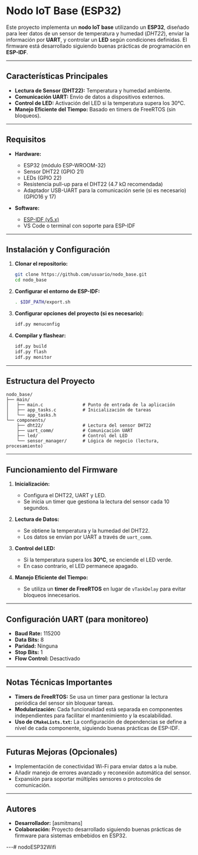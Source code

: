 # Nodo IoT Base (ESP32)

Este proyecto implementa un **nodo IoT base** utilizando un **ESP32**, diseñado 
para leer datos de un sensor de temperatura y humedad (*DHT22*), enviar la 
información por **UART**, y controlar un **LED** según condiciones definidas. El 
firmware está desarrollado siguiendo buenas prácticas de programación en **ESP-IDF**.

---

## **Características Principales**

- **Lectura de Sensor (DHT22):** Temperatura y humedad ambiente.  
- **Comunicación UART:** Envío de datos a dispositivos externos.  
- **Control de LED:** Activación del LED si la temperatura supera los 30°C.  
- **Manejo Eficiente del Tiempo:** Basado en timers de FreeRTOS (sin bloqueos).

---

## **Requisitos**

- **Hardware:**  
  - ESP32 (módulo ESP-WROOM-32)  
  - Sensor DHT22 (GPIO 21)   
  - LEDs (GPIO 22)  
  - Resistencia pull-up para el DHT22 (4.7 kΩ recomendada)  
  - Adaptador USB-UART para la comunicación serie (si es necesario) (GPIO16 y 17) 

- **Software:**  
  - [ESP-IDF (v5.x)](https://docs.espressif.com/projects/esp-idf/en/latest/esp32/get-started/index.html)  
  - VS Code o terminal con soporte para ESP-IDF  

---

## **Instalación y Configuración**

1. **Clonar el repositorio:**
   ```bash
   git clone https://github.com/usuario/nodo_base.git
   cd nodo_base
   ```

2. **Configurar el entorno de ESP-IDF:**
   ```bash
   . $IDF_PATH/export.sh
   ```

3. **Configurar opciones del proyecto (si es necesario):**
   ```bash
   idf.py menuconfig
   ```

4. **Compilar y flashear:**
   ```bash
   idf.py build
   idf.py flash
   idf.py monitor
   ```

---

## **Estructura del Proyecto**

```plaintext
nodo_base/
├── main/
│   ├── main.c               # Punto de entrada de la aplicación
│   ├── app_tasks.c          # Inicialización de tareas
│   └── app_tasks.h
└── components/
    ├── dht22/               # Lectura del sensor DHT22
    ├── uart_comm/           # Comunicación UART
    ├── led/                 # Control del LED
    └── sensor_manager/      # Lógica de negocio (lectura, procesamiento)
```

---

## **Funcionamiento del Firmware**

1. **Inicialización:**  
   - Configura el DHT22, UART y LED.  
   - Se inicia un timer que gestiona la lectura del sensor cada 10 segundos.

2. **Lectura de Datos:**  
   - Se obtiene la temperatura y la humedad del DHT22.  
   - Los datos se envían por UART a través de `uart_comm`.

3. **Control del LED:**  
   - Si la temperatura supera los **30°C**, se enciende el LED verde.  
   - En caso contrario, el LED permanece apagado.

4. **Manejo Eficiente del Tiempo:**  
   - Se utiliza un **timer de FreeRTOS** en lugar de `vTaskDelay` para evitar bloqueos innecesarios.

---

## **Configuración UART (para monitoreo)**

- **Baud Rate:** 115200  
- **Data Bits:** 8  
- **Paridad:** Ninguna  
- **Stop Bits:** 1  
- **Flow Control:** Desactivado  

---

## **Notas Técnicas Importantes**

- **Timers de FreeRTOS:** Se usa un timer para gestionar la lectura periódica del sensor 
  sin bloquear tareas.  
- **Modularización:** Cada funcionalidad está separada en componentes independientes para 
  facilitar el mantenimiento y la escalabilidad.  
- **Uso de `CMakeLists.txt`:** La configuración de dependencias se define a nivel de cada 
  componente, siguiendo buenas prácticas de ESP-IDF.

---

## **Futuras Mejoras (Opcionales)**

- Implementación de conectividad Wi-Fi para enviar datos a la nube.  
- Añadir manejo de errores avanzado y reconexión automática del sensor.  
- Expansión para soportar múltiples sensores o protocolos de comunicación.

---

## **Autores**

- **Desarrollador:** [asmitmans]  
- **Colaboración:** Proyecto desarrollado siguiendo buenas prácticas de firmware para 
  sistemas embebidos en ESP32.

---# nodoESP32Wifi

